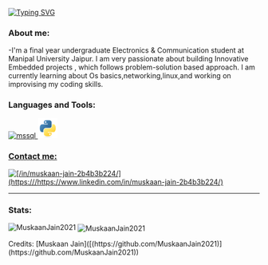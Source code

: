 [![Typing SVG](https://readme-typing-svg.herokuapp.com?color=%C32BAD&size=24&vCenter=true&width=500&height=28&lines=Hey+there%2C+I'm+Muskaan+Jain)](https://git.io/typing-svg)

### About me:
-I'm a final year undergraduate Electronics & Communication student at Manipal University Jaipur. I am very passionate about building Innovative Embedded projects , which follows problem-solution based approach. I am currently learning about Os basics,networking,linux,and working on improvising my coding skills.
<br>

### Languages and Tools:
<p >
 
<a href="https://www.microsoft.com/en-us/sql-server" target="_blank"> <img src="https://www.svgrepo.com/show/303229/microsoft-sql-server-logo.svg" alt="mssql" width="40" height="40"/> 
<a href="https://www.python.org" target="_blank"> <img src="https://raw.githubusercontent.com/devicons/devicon/master/icons/python/python-original.svg" alt="python" width="40" height="40"/>
</p>

### Contact me:
<a href="https://www.linkedin.com/in/muskaan-jain-2b4b3b224/" target="blank"><img align="center" src="https://img.shields.io/badge/linkedin-%231E77B5.svg?&style=for-the-badge&logo=linkedin&logoColor=white" alt="[/in/muskaan-jain-2b4b3b224/](https:///https://www.linkedin.com/in/muskaan-jain-2b4b3b224/)" height="30" width="120" /></a>
</a>
</p>
<hr />

### Stats:
   <p><img align="left" src="https://github-readme-stats.vercel.app/api/top-langs?username=MuskaanJain2021&show_icons=true&locale=en&layout=compact&theme=tokyonight" alt="MuskaanJain2021" /></p>
<p>&nbsp;<img align="center" src="https://github-readme-stats.vercel.app/api?username=MuskaanJain2021&show_icons=true&locale=en&theme=tokyonight" alt="MuskaanJain2021"/> </p>
Credits: [Muskaan Jain]([(https://github.com/MuskaanJain2021)](https://github.com/MuskaanJain2021))
